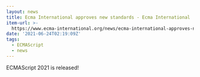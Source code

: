 ```yaml
---
layout: news
title: Ecma International approves new standards - Ecma International
item-url: >-
  https://www.ecma-international.org/news/ecma-international-approves-new-standards-4/
date: '2021-06-24T02:19:09Z'
tags:
  - ECMAScript
  - news
---
```

ECMAScript 2021 is released!

